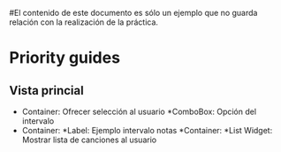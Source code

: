 #El contenido de este documento es sólo un ejemplo que no guarda relación con la realización de la práctica.

# Priority guides

## Vista princial

* Container: Ofrecer selección al usuario
    *ComboBox: Opción del intervalo
* Container:
    *Label: Ejemplo intervalo notas
*Container:
    *List Widget: Mostrar lista de canciones al usuario

